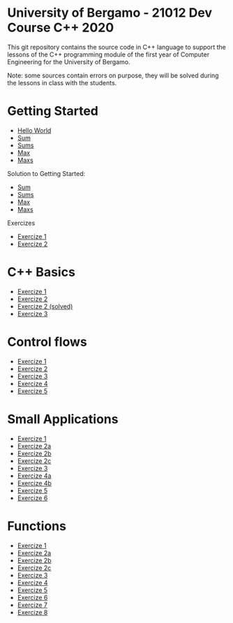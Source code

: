 # University of Bergamo - 21012 Dev Course C++ 2020

This git repository contains the source code in C++ language to support the lessons of the C++ programming module of the first year of Computer Engineering for the University of Bergamo.

Note: some sources contain errors on purpose, they will be solved during the lessons in class with the students.

# Getting Started
- [Hello World](https://github.com/mauropelucchi/unibg_dev_course_2020/blob/main/1_getting_started/hello_world.cpp)
- [Sum](https://github.com/mauropelucchi/unibg_dev_course_2020/blob/main/1_getting_started/sum.cpp)
- [Sums](https://github.com/mauropelucchi/unibg_dev_course_2020/blob/main/1_getting_started/sums.cpp)
- [Max](https://github.com/mauropelucchi/unibg_dev_course_2020/blob/main/1_getting_started/max.cpp)
- [Maxs](https://github.com/mauropelucchi/unibg_dev_course_2020/blob/main/1_getting_started/maxs.cpp)

Solution to Getting Started:
- [Sum](https://github.com/mauropelucchi/unibg_dev_course_2020/blob/main/1_getting_started/sum_solved.cpp)
- [Sums](https://github.com/mauropelucchi/unibg_dev_course_2020/blob/main/1_getting_started/sums_solved.cpp)
- [Max](https://github.com/mauropelucchi/unibg_dev_course_2020/blob/main/1_getting_started/max_solved.cpp)
- [Maxs](https://github.com/mauropelucchi/unibg_dev_course_2020/blob/main/1_getting_started/maxs_solved.cpp)

Exercizes
- [Exercize 1](https://github.com/mauropelucchi/unibg_dev_course_2020/blob/main/1_getting_started/exercize_1.cpp)
- [Exercize 2](https://github.com/mauropelucchi/unibg_dev_course_2020/blob/main/1_getting_started/exercize_2.cpp)

# C++ Basics
- [Exercize 1](https://github.com/mauropelucchi/unibg_dev_course_2020/blob/main/2_1_c++_basics/exercize_1.cpp)
- [Exercize 2](https://github.com/mauropelucchi/unibg_dev_course_2020/blob/main/2_1_c++_basics/exercize_2.cpp)
- [Exercize 2 (solved)](https://github.com/mauropelucchi/unibg_dev_course_2020/blob/main/2_1_c++_basics/exercize_2_solved.cpp)
- [Exercize 3](https://github.com/mauropelucchi/unibg_dev_course_2020/blob/main/2_1_c++_basics/exercize_3.cpp)

# Control flows
- [Exercize 1](https://github.com/mauropelucchi/unibg_dev_course_2020/blob/main/2_2_control_flows/exercize_1.cpp)
- [Exercize 2](https://github.com/mauropelucchi/unibg_dev_course_2020/blob/main/2_2_control_flows/exercize_2.cpp)
- [Exercize 3](https://github.com/mauropelucchi/unibg_dev_course_2020/blob/main/2_2_control_flows/exercize_3.cpp)
- [Exercize 4](https://github.com/mauropelucchi/unibg_dev_course_2020/blob/main/2_2_control_flows/exercize_4.cpp)
- [Exercize 5](https://github.com/mauropelucchi/unibg_dev_course_2020/blob/main/2_2_control_flows/exercize_5.cpp)

# Small Applications
- [Exercize 1](https://github.com/mauropelucchi/unibg_dev_course_2020/blob/main/3_small_applications/exercize_1.cpp)
- [Exercize 2a](https://github.com/mauropelucchi/unibg_dev_course_2020/blob/main/3_small_applications/exercize_2_a.cpp)
- [Exercize 2b](https://github.com/mauropelucchi/unibg_dev_course_2020/blob/main/3_small_applications/exercize_2_b.cpp)
- [Exercize 2c](https://github.com/mauropelucchi/unibg_dev_course_2020/blob/main/3_small_applications/exercize_2_c.cpp)
- [Exercize 3](https://github.com/mauropelucchi/unibg_dev_course_2020/blob/main/3_small_applications/exercize_3.cpp)
- [Exercize 4a](https://github.com/mauropelucchi/unibg_dev_course_2020/blob/main/3_small_applications/exercize_4_a.cpp)
- [Exercize 4b](https://github.com/mauropelucchi/unibg_dev_course_2020/blob/main/3_small_applications/exercize_4_b.cpp)
- [Exercize 5](https://github.com/mauropelucchi/unibg_dev_course_2020/blob/main/3_small_applications/exercize_5.cpp)
- [Exercize 6](https://github.com/mauropelucchi/unibg_dev_course_2020/blob/main/3_small_applications/exercize_6.cpp)

# Functions
- [Exercize 1](https://github.com/mauropelucchi/unibg_dev_course_2020/blob/main/4_functions/exercize_1.cpp)
- [Exercize 2a](https://github.com/mauropelucchi/unibg_dev_course_2020/blob/main/4_functions/exercize_2_a.cpp)
- [Exercize 2b](https://github.com/mauropelucchi/unibg_dev_course_2020/blob/main/4_functions/exercize_2_b.cpp)
- [Exercize 2c](https://github.com/mauropelucchi/unibg_dev_course_2020/blob/main/4_functions/exercize_2_c.cpp)
- [Exercize 3](https://github.com/mauropelucchi/unibg_dev_course_2020/blob/main/4_functions/exercize_3.cpp)
- [Exercize 4](https://github.com/mauropelucchi/unibg_dev_course_2020/blob/main/4_functions/exercize_4.cpp)
- [Exercize 5](https://github.com/mauropelucchi/unibg_dev_course_2020/blob/main/4_functions/exercize_5.cpp)
- [Exercize 6](https://github.com/mauropelucchi/unibg_dev_course_2020/blob/main/4_functions/exercize_6.cpp)
- [Exercize 7](https://github.com/mauropelucchi/unibg_dev_course_2020/blob/main/4_functions/exercize_7.cpp)
- [Exercize 8](https://github.com/mauropelucchi/unibg_dev_course_2020/blob/main/4_functions/exercize_8.cpp)
